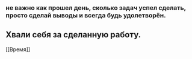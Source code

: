 ### не важно как прошел день, сколько задач успел сделать, просто сделай выводы и всегда будь удолетворён.
## Хвали себя за сделанную работу.
[[Время]]